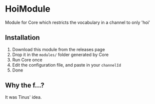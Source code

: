 # HoiModule
Module for Core which restricts the vocabulary in a channel to only 'hoi'

## Installation
1. Download this module from the releases page
2. Drop it in the `modules/` folder generated by Core
3. Run Core once
4. Edit the configuration file, and paste in your `channelId`
5. Done

## Why the f...?
It was Tinus' idea.

